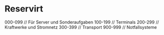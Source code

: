 # Reservirt
000-099 // Für Server und Sonderaufgaben
100-199 // Terminals
200-299 // Kraftwerke und Stromnetz
300-399 // Transport
900-999 // Notfallsysteme


